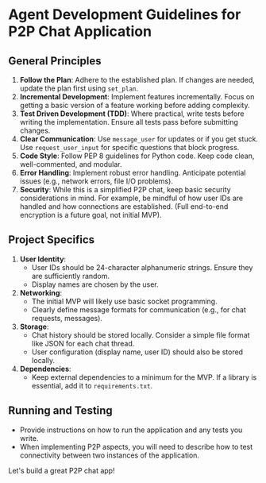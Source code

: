 # Agent Development Guidelines for P2P Chat Application

## General Principles
1.  **Follow the Plan**: Adhere to the established plan. If changes are needed, update the plan first using `set_plan`.
2.  **Incremental Development**: Implement features incrementally. Focus on getting a basic version of a feature working before adding complexity.
3.  **Test Driven Development (TDD)**: Where practical, write tests before writing the implementation. Ensure all tests pass before submitting changes.
4.  **Clear Communication**: Use `message_user` for updates or if you get stuck. Use `request_user_input` for specific questions that block progress.
5.  **Code Style**: Follow PEP 8 guidelines for Python code. Keep code clean, well-commented, and modular.
6.  **Error Handling**: Implement robust error handling. Anticipate potential issues (e.g., network errors, file I/O problems).
7.  **Security**: While this is a simplified P2P chat, keep basic security considerations in mind. For example, be mindful of how user IDs are handled and how connections are established. (Full end-to-end encryption is a future goal, not initial MVP).

## Project Specifics
1.  **User Identity**:
    *   User IDs should be 24-character alphanumeric strings. Ensure they are sufficiently random.
    *   Display names are chosen by the user.
2.  **Networking**:
    *   The initial MVP will likely use basic socket programming.
    *   Clearly define message formats for communication (e.g., for chat requests, messages).
3.  **Storage**:
    *   Chat history should be stored locally. Consider a simple file format like JSON for each chat thread.
    *   User configuration (display name, user ID) should also be stored locally.
4.  **Dependencies**:
    *   Keep external dependencies to a minimum for the MVP. If a library is essential, add it to `requirements.txt`.

## Running and Testing
-   Provide instructions on how to run the application and any tests you write.
-   When implementing P2P aspects, you will need to describe how to test connectivity between two instances of the application.

Let's build a great P2P chat app!
